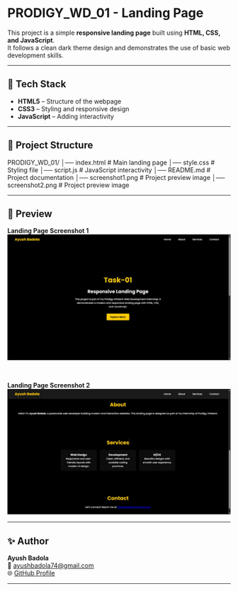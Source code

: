 # PRODIGY_WD_01 - Landing Page  

This project is a simple **responsive landing page** built using **HTML, CSS, and JavaScript**.  
It follows a clean dark theme design and demonstrates the use of basic web development skills.  

---

## 🚀 Tech Stack  
- **HTML5** – Structure of the webpage  
- **CSS3** – Styling and responsive design  
- **JavaScript** – Adding interactivity  

---

## 📂 Project Structure  
PRODIGY_WD_01/
│── index.html # Main landing page
│── style.css # Styling file
│── script.js # JavaScript interactivity
│── README.md # Project documentation
│── screenshot1.png # Project preview image
│── screenshot2.png # Project preview image

---

## 📸 Preview  

**Landing Page Screenshot 1**  
![Landing Page Screenshot 1](screenshot1.jpg)  

<br>  

**Landing Page Screenshot 2**  
![Landing Page Screenshot 2](screenshot2.jpg)  

---

## ✨ Author  
**Ayush Badola**  
📧 [ayushbadola74@gmail.com](mailto:ayushbadola74@gmail.com)  
🌐 [GitHub Profile](https://github.com/ayushbadola74)  

---
